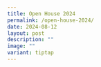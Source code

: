 ```yaml
---
title: Open House 2024
permalink: /open-house-2024/
date: 2024-08-12
layout: post
description: ""
image: ""
variant: tiptap
---
```

